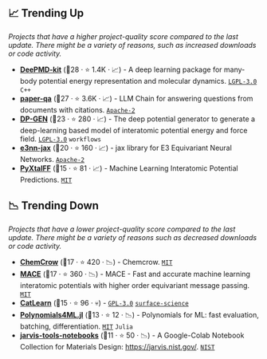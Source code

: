 ## 📈 Trending Up

_Projects that have a higher project-quality score compared to the last update. There might be a variety of reasons, such as increased downloads or code activity._

- <b><a href="https://github.com/deepmodeling/deepmd-kit">DeePMD-kit</a></b> (🥇28 ·  ⭐ 1.4K · 📈) - A deep learning package for many-body potential energy representation and molecular dynamics. <code><a href="http://bit.ly/37RvQcA">LGPL-3.0</a></code> <code>C++</code>
- <b><a href="https://github.com/whitead/paper-qa">paper-qa</a></b> (🥇27 ·  ⭐ 3.6K · 📈) - LLM Chain for answering questions from documents with citations. <code><a href="http://bit.ly/3nYMfla">Apache-2</a></code>
- <b><a href="https://github.com/deepmodeling/dpgen">DP-GEN</a></b> (🥇23 ·  ⭐ 280 · 📈) - The deep potential generator to generate a deep-learning based model of interatomic potential energy and force field. <code><a href="http://bit.ly/37RvQcA">LGPL-3.0</a></code> <code>workflows</code>
- <b><a href="https://github.com/e3nn/e3nn-jax">e3nn-jax</a></b> (🥈20 ·  ⭐ 160 · 📈) - jax library for E3 Equivariant Neural Networks. <code><a href="http://bit.ly/3nYMfla">Apache-2</a></code>
- <b><a href="https://github.com/MaterSim/PyXtal_FF">PyXtalFF</a></b> (🥈15 ·  ⭐ 81 · 📈) - Machine Learning Interatomic Potential Predictions. <code><a href="http://bit.ly/34MBwT8">MIT</a></code>

## 📉 Trending Down

_Projects that have a lower project-quality score compared to the last update. There might be a variety of reasons such as decreased downloads or code activity._

- <b><a href="https://github.com/ur-whitelab/chemcrow-public">ChemCrow</a></b> (🥇17 ·  ⭐ 420 · 📉) - Chemcrow. <code><a href="http://bit.ly/34MBwT8">MIT</a></code>
- <b><a href="https://github.com/ACEsuit/mace">MACE</a></b> (🥈17 ·  ⭐ 360 · 📉) - MACE - Fast and accurate machine learning interatomic potentials with higher order equivariant message passing. <code><a href="http://bit.ly/34MBwT8">MIT</a></code>
- <b><a href="https://github.com/SUNCAT-Center/CatLearn">CatLearn</a></b> (🥈15 ·  ⭐ 96 · 💀) -  <code><a href="http://bit.ly/2M0xdwT">GPL-3.0</a></code> <a href="https://en.wikipedia.org/wiki/Surface_science"><code>surface-science</code></a>
- <b><a href="https://github.com/ACEsuit/Polynomials4ML.jl">Polynomials4ML.jl</a></b> (🥈13 ·  ⭐ 12 · 📉) - Polynomials for ML: fast evaluation, batching, differentiation. <code><a href="http://bit.ly/34MBwT8">MIT</a></code> <code>Julia</code>
- <b><a href="https://github.com/JARVIS-Materials-Design/jarvis-tools-notebooks">jarvis-tools-notebooks</a></b> (🥇11 ·  ⭐ 50 · 📉) - A Google-Colab Notebook Collection for Materials Design: https://jarvis.nist.gov/. <code><a href="https://tldrlegal.com/search?q=NIST">NIST</a></code>

